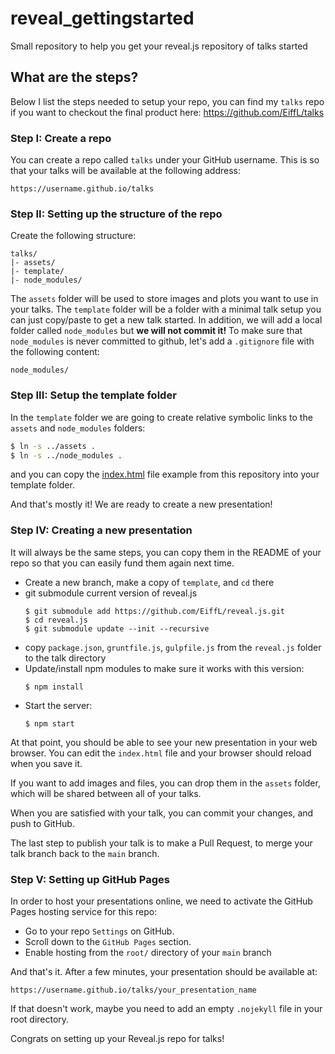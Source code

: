 # reveal_gettingstarted
Small repository to help you get your reveal.js repository of talks started

## What are the steps?

Below I list the steps needed to setup your repo, you can find my `talks` repo if you want to checkout the final product here: https://github.com/EiffL/talks

### Step I: Create a repo

You can create a repo called `talks` under your GitHub username. This is
so that your talks will be available at the following address:
```
https://username.github.io/talks
```

### Step II: Setting up the structure of the repo

Create the following structure:

```
talks/
|- assets/
|- template/
|- node_modules/
```
The `assets` folder will be used to store images and plots you want to
use in your talks. The `template` folder will be a folder with a minimal talk setup you can just copy/paste to get a new talk started.
In addition, we will add a local folder called `node_modules` but **we will not commit it!** To make sure that `node_modules` is never committed to github, let's add a `.gitignore` file with the following content:
```
node_modules/
```

### Step III: Setup the template folder

In the `template` folder we are going to create relative symbolic
links to the `assets` and `node_modules` folders:
```bash
$ ln -s ../assets .
$ ln -s ../node_modules .
```
and you can copy the [index.html](index.html) file example from this
repository into your template folder.

And that's mostly it! We are ready to create a new presentation!

### Step IV: Creating a new presentation

It will always be the same steps, you can copy them in the README of your
repo so that you can easily fund them again next time.

  - Create a new branch, make a copy of `template`, and `cd` there
  - git submodule current version of reveal.js
    ```
    $ git submodule add https://github.com/EiffL/reveal.js.git
    $ cd reveal.js
    $ git submodule update --init --recursive
    ```
  - copy `package.json`, `gruntfile.js`, `gulpfile.js` from  the `reveal.js` folder to the talk directory
  - Update/install npm modules to make sure it works with this version:
    ```
    $ npm install
    ```
  - Start the server:
    ```
    $ npm start
    ```

At that point, you should be able to see your new presentation in your web browser. You can edit the `index.html` file and your browser should reload when you save it.

If you want to add images and files, you can drop them in the `assets` folder, which will be shared between all of your talks.

When you are satisfied with your talk, you can commit your changes, and push to GitHub.

The last step to publish your talk is to make a Pull Request, to merge your talk branch back to the `main` branch.


### Step V: Setting up GitHub Pages

In order to host your presentations online, we need to activate the
GitHub Pages hosting service for this repo:

- Go to your repo `Settings` on GitHub.
- Scroll down to the `GitHub Pages` section.
- Enable hosting from the `root/` directory of your `main` branch


And that's it. After a few minutes, your presentation should be available
at:
```
https://username.github.io/talks/your_presentation_name
```

If that doesn't work, maybe you need to add an empty `.nojekyll` file in your root directory.

Congrats on setting up your Reveal.js repo for talks!
